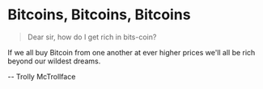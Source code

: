 # Bitcoins, Bitcoins, Bitcoins


> Dear sir, how do I get rich in bits-coin?

If we all buy Bitcoin from one another at ever higher
prices we'll all be rich beyond our wildest dreams.

-- Trolly McTrollface





